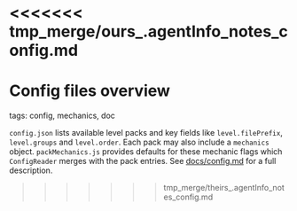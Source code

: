<<<<<<< tmp_merge/ours_.agentInfo_notes_config.md
=======
# Config files overview

tags: config, mechanics, doc

`config.json` lists available level packs and key fields like `level.filePrefix`, `level.groups` and `level.order`. Each pack may also include a `mechanics` object. `packMechanics.js` provides defaults for these mechanic flags which `ConfigReader` merges with the pack entries. See [docs/config.md](../docs/config.md) for a full description.
>>>>>>> tmp_merge/theirs_.agentInfo_notes_config.md
